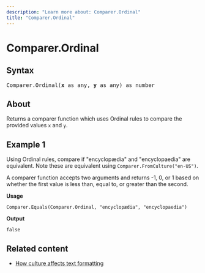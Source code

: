 ```yaml
---
description: "Learn more about: Comparer.Ordinal"
title: "Comparer.Ordinal"
---
```

# Comparer.Ordinal

## Syntax

<pre>
Comparer.Ordinal(<b>x</b> as any, <b>y</b> as any) as number
</pre>

## About

Returns a comparer function which uses Ordinal rules to compare the provided values `x` and `y`.

## Example 1

Using Ordinal rules, compare if "encyclopædia" and "encyclopaedia" are equivalent. Note these are equivalent using `Comparer.FromCulture("en-US")`.

A comparer function accepts two arguments and returns -1, 0, or 1 based on whether the first value is less than, equal to, or greater than the second.

**Usage**

```powerquery-m
Comparer.Equals(Comparer.Ordinal, "encyclopædia", "encyclopaedia")
```

**Output**

`false`

## Related content

* [How culture affects text formatting](how-culture-affects-text-formatting.md)
